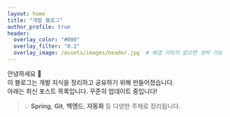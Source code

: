 ```yaml
---
layout: home
title: "개발 블로그"
author_profile: true
header:
  overlay_color: "#000"
  overlay_filter: "0.2"
  overlay_image: /assets/images/header.jpg  # 배경 이미지 없으면 생략 가능
---
```


안녕하세요 👋  
이 블로그는 개발 지식을 정리하고 공유하기 위해 만들어졌습니다.  
아래는 최신 포스트 목록입니다. 꾸준히 업데이트 중입니다!

> 💡 **Spring**, **Git**, **백엔드**, **자동화** 등 다양한 주제로 정리됩니다.
